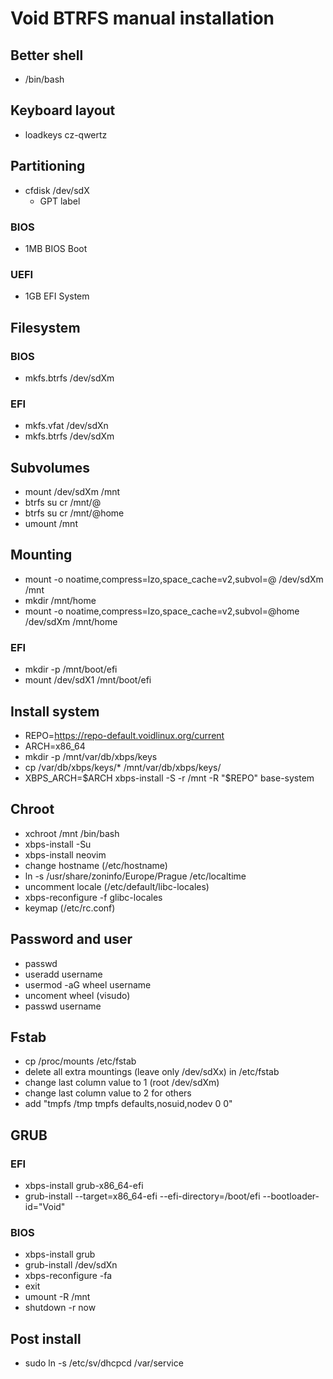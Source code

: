 # Void BTRFS manual installation

## Better shell

- /bin/bash

## Keyboard layout

- loadkeys cz-qwertz

## Partitioning

- cfdisk /dev/sdX
  - GPT label

### BIOS

- 1MB BIOS Boot

### UEFI

- 1GB EFI System

## Filesystem

### BIOS

- mkfs.btrfs /dev/sdXm

### EFI

- mkfs.vfat /dev/sdXn
- mkfs.btrfs /dev/sdXm

## Subvolumes

- mount /dev/sdXm /mnt
- btrfs su cr /mnt/@
- btrfs su cr /mnt/@home
- umount /mnt

## Mounting

- mount -o noatime,compress=lzo,space_cache=v2,subvol=@ /dev/sdXm /mnt
- mkdir /mnt/home
- mount -o noatime,compress=lzo,space_cache=v2,subvol=@home /dev/sdXm /mnt/home

### EFI

- mkdir -p /mnt/boot/efi
- mount /dev/sdX1 /mnt/boot/efi

## Install system

- REPO=https://repo-default.voidlinux.org/current
- ARCH=x86_64
- mkdir -p /mnt/var/db/xbps/keys
- cp /var/db/xbps/keys/\* /mnt/var/db/xbps/keys/
- XBPS_ARCH=$ARCH xbps-install -S -r /mnt -R "$REPO" base-system

## Chroot

- xchroot /mnt /bin/bash
- xbps-install -Su
- xbps-install neovim
- change hostname (/etc/hostname)
- ln -s /usr/share/zoninfo/Europe/Prague /etc/localtime
- uncomment locale (/etc/default/libc-locales)
- xbps-reconfigure -f glibc-locales
- keymap (/etc/rc.conf)

## Password and user

- passwd
- useradd username
- usermod -aG wheel username
- uncoment wheel (visudo)
- passwd username

## Fstab

- cp /proc/mounts /etc/fstab
- delete all extra mountings (leave only /dev/sdXx) in /etc/fstab
- change last column value to 1 (root /dev/sdXm)
- change last column value to 2 for others
- add "tmpfs /tmp tmpfs defaults,nosuid,nodev 0 0"

## GRUB

### EFI

- xbps-install grub-x86_64-efi
- grub-install --target=x86_64-efi --efi-directory=/boot/efi --bootloader-id="Void"

### BIOS

- xbps-install grub
- grub-install /dev/sdXn
- xbps-reconfigure -fa
- exit
- umount -R /mnt
- shutdown -r now

## Post install

- sudo ln -s /etc/sv/dhcpcd /var/service
